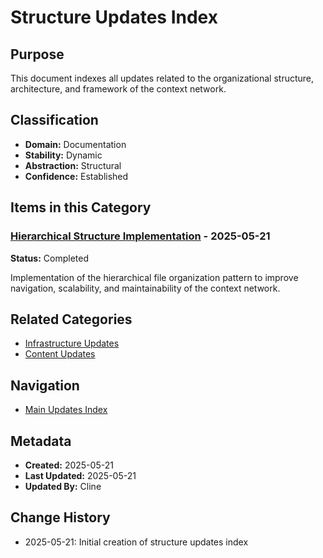 # Structure Updates Index

## Purpose
This document indexes all updates related to the organizational structure, architecture, and framework of the context network.

## Classification
- **Domain:** Documentation
- **Stability:** Dynamic
- **Abstraction:** Structural
- **Confidence:** Established

## Items in this Category

### [Hierarchical Structure Implementation](hierarchical-structure-implementation.md) - 2025-05-21
**Status:** Completed

Implementation of the hierarchical file organization pattern to improve navigation, scalability, and maintainability of the context network.

## Related Categories
- [Infrastructure Updates](../infrastructure/index.md)
- [Content Updates](../content/index.md)

## Navigation
- [Main Updates Index](../index.md)

## Metadata
- **Created:** 2025-05-21
- **Last Updated:** 2025-05-21
- **Updated By:** Cline

## Change History
- 2025-05-21: Initial creation of structure updates index
